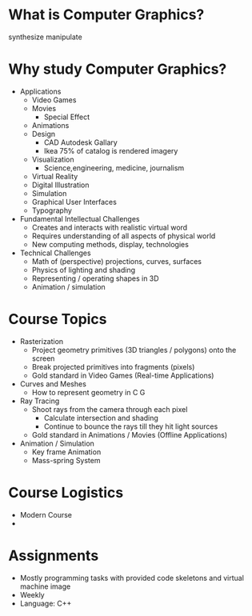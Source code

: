 # What is Computer Graphics?

synthesize manipulate

# Why study Computer Graphics?

- Applications
	- Video Games
	- Movies 
		- Special Effect
	- Animations
	- Design
		- CAD Autodesk Gallary
		- Ikea 75% of catalog is rendered imagery
	- Visualization
		- Science,engineering, medicine, journalism
	- Virtual Reality
	- Digital Illustration
	- Simulation
	- Graphical User Interfaces
	- Typography
- Fundamental Intellectual Challenges
	- Creates and interacts with realistic virtual word
	- Requires understanding of all aspects of physical world
	- New computing methods, display, technologies
- Technical Challenges
	- Math of (perspective) projections, curves, surfaces
	- Physics of lighting and shading
	- Representing / operating shapes in 3D
	- Animation / simulation

# Course Topics

- Rasterization
	- Project geometry primitives (3D triangles / polygons) onto the screen
	- Break projected primitives into fragments (pixels)
	- Gold standard in Video Games (Real-time Applications)
- Curves and Meshes
	- How to represent geometry in C G
- Ray Tracing
	- Shoot rays from the camera through each pixel
		- Calculate intersection and shading
		- Continue to bounce the rays till they hit light sources
	- Gold standard in Animations / Movies (Offline Applications)
- Animation / Simulation
	- Key frame Animation
	- Mass-spring System

# Course Logistics
- Modern Course
- 
# Assignments

* Mostly programming tasks with provided code skeletons and virtual machine image
* Weekly
* Language: C++


